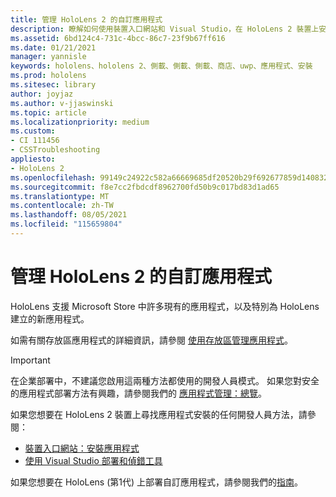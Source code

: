 ```yaml
---
title: 管理 HoloLens 2 的自訂應用程式
description: 瞭解如何使用裝置入口網站和 Visual Studio，在 HoloLens 2 裝置上安裝、卸載及側載自訂的全像攝影應用程式。
ms.assetid: 6bd124c4-731c-4bcc-86c7-23f9b67ff616
ms.date: 01/21/2021
manager: yannisle
keywords: hololens、hololens 2、側載、側載、側載、商店、uwp、應用程式、安裝
ms.prod: hololens
ms.sitesec: library
author: joyjaz
ms.author: v-jjaswinski
ms.topic: article
ms.localizationpriority: medium
ms.custom:
- CI 111456
- CSSTroubleshooting
appliesto:
- HoloLens 2
ms.openlocfilehash: 99149c24922c582a66669685df20520b29f692677859d1408328fc9f2ee8ddf3
ms.sourcegitcommit: f8e7cc2fbdcdf8962700fd50b9c017bd83d1ad65
ms.translationtype: MT
ms.contentlocale: zh-TW
ms.lasthandoff: 08/05/2021
ms.locfileid: "115659804"
---
```

# <a name="manage-custom-apps-for-hololens-2"></a>管理 HoloLens 2 的自訂應用程式

HoloLens 支援 Microsoft Store 中許多現有的應用程式，以及特別為 HoloLens 建立的新應用程式。 

如需有關存放區應用程式的詳細資訊，請參閱 [使用存放區管理應用程式](holographic-store-apps.md)。

> [!IMPORTANT]
> 在企業部署中，不建議您啟用這兩種方法都使用的開發人員模式。 如果您對安全的應用程式部署方法有興趣，請參閱我們的 [應用程式管理：總覽](app-deploy-overview.md)。

如果您想要在 HoloLens 2 裝置上尋找應用程式安裝的任何開發人員方法，請參閱：

- [裝置入口網站：安裝應用程式](/windows/mixed-reality/develop/platform-capabilities-and-apis/using-the-windows-device-portal#installing-an-app)
- [使用 Visual Studio 部署和偵錯工具](/windows/mixed-reality/develop/platform-capabilities-and-apis/using-visual-studio)

如果您想要在 HoloLens (第1代) 上部署自訂應用程式，請參閱我們的[指南](holographic-custom-apps.md)。
